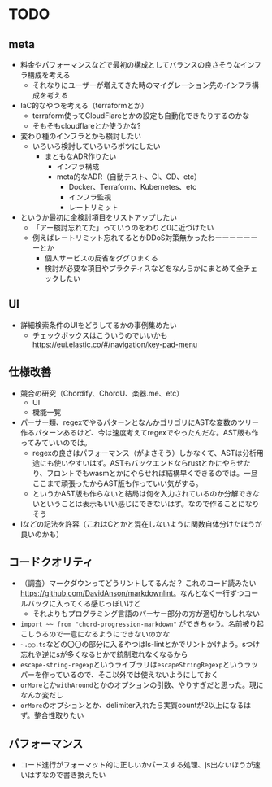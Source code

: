 # TODO

## meta

- 料金やパフォーマンスなどで最初の構成としてバランスの良さそうなインフラ構成を考える
  - それなりにユーザーが増えてきた時のマイグレーション先のインフラ構成を考える
- IaC的なやつを考える（terraformとか）
  - terraform使ってCloudFlareとかの設定も自動化できたりするのかな
  - そもそもcloudflareとか使うかな?
- 変わり種のインフラとかも検討したい
  - いろいろ検討していろいろボツにしたい
    - まともなADR作りたい
      - インフラ構成
      - meta的なADR（自動テスト、CI、CD、etc）
        - Docker、Terraform、Kubernetes、etc
        - インフラ監視
        - レートリミット
- というか最初に全検討項目をリストアップしたい
  - 「アー検討忘れてた」っていうのをわりと0に近づけたい
  - 例えばレートリミット忘れてるとかDDoS対策無かったわーーーーーーーとか
    - 個人サービスの反省をググりまくる
    - 検討が必要な項目やプラクティスなどをなんらかにまとめて全チェックしたい

## UI

- 詳細検索条件のUIをどうしてるかの事例集めたい
  - チェックボックスはこういうのでいいかも <https://eui.elastic.co/#/navigation/key-pad-menu>

## 仕様改善

- 競合の研究（Chordify、ChordU、楽器.me、etc）
  - UI
  - 機能一覧
- パーサー類、regexでやるパターンとなんかゴリゴリにASTな変数のツリー作るパターンあるけど、今は速度考えてregexでやったんだな。AST版も作ってみていいのでは。
  - regexの良さはパフォーマンス（がよさそう）しかなくて、ASTは分析用途にも使いやすいはず。ASTもバックエンドならrustとかにやらせたり、フロントでもwasmとかにやらせれば結構早くできるのでは。一旦ここまで頑張ったからAST版も作っていい気がする。
  - というかAST版も作らないと結局は何を入力されているのか分解できないということは表示もいい感じにできないはず。なので作ることになりそう
- Iなどの記法を許容（これはCとかと混在しないように関数自体分けたほうが良いのかも）

## コードクオリティ

- （調査）マークダウンってどうリントしてるんだ？ これのコード読みたい <https://github.com/DavidAnson/markdownlint>。なんとなく一行ずつコールバックに入ってくる感じっぽいけど
  - それよりもプログラミング言語のパーサー部分の方が適切かもしれない
- `import ~~ from "chord-progression-markdown"` ができちゃう。名前被り起こしうるので一意になるようにできないのかな
- `~.◯◯.ts`などの〇〇の部分に入るやつはls-lintとかでリントかけよう。sつけ忘れや逆にsが多くなるとかで統制取れなくなるから
- `escape-string-regexp`というライブラリは`escapeStringRegexp`というラッパーを作っているので、そこ以外では使えないようにしておく
- `orMore`とか`withAround`とかのオプションの引数、やりすぎだと思った。現になんか変だし
- `orMore`のオプションとか、delimiter入れたら実質countが2以上になるはず。整合性取りたい

## パフォーマンス

- コード進行がフォーマット的に正しいかパースする処理、js出ないほうが速いはずなので書き換えたい
